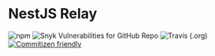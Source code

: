 # NestJS Relay

![npm](https://img.shields.io/npm/v/nestjs-relay)
![Snyk Vulnerabilities for GitHub Repo](https://img.shields.io/snyk/vulnerabilities/github/rogerballard/nestjs-relay)
![Travis (.org)](https://img.shields.io/travis/rogerballard/nestjs-relay)
[![Commitizen friendly](https://img.shields.io/badge/commitizen-friendly-brightgreen.svg)](http://commitizen.github.io/cz-cli/)
